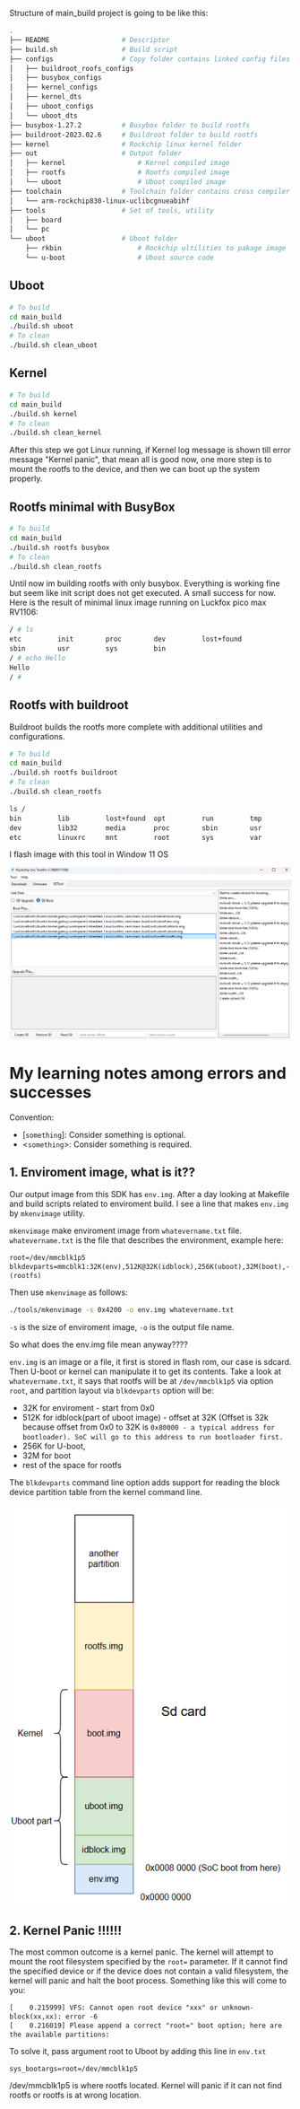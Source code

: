 Structure of main_build project is going to be like this:

```sh
.
├── README                  # Descriptor
├── build.sh                # Build script
├── configs                 # Copy folder contains linked config files
│   ├── buildroot_roofs_configs 
│   ├── busybox_configs 
│   ├── kernel_configs
│   ├── kernel_dts
│   ├── uboot_configs
│   └── uboot_dts       
├── busybox-1.27.2          # Busybox folder to build rootfs
├── buildroot-2023.02.6     # Buildroot folder to build rootfs
├── kernel                  # Rockchip linux kernel folder
├── out                     # Output folder
│   ├── kernel                  # Kernel compiled image
│   ├── rootfs                  # Rootfs compiled image
│   └── uboot                   # Uboot compiled image
├── toolchain               # Toolchain folder contains cross compiler
│   └── arm-rockchip830-linux-uclibcgnueabihf
├── tools                   # Set of tools, utility
│   ├── board
│   └── pc
└── uboot                   # Uboot folder
    ├── rkbin                   # Rockchip ultilities to pakage image
    └── u-boot                  # Uboot source code
```
## Uboot
```sh
# To build
cd main_build
./build.sh uboot
# To clean
./build.sh clean_uboot
```
## Kernel
```sh
# To build
cd main_build
./build.sh kernel
# To clean
./build.sh clean_kernel
```
After this step we got Linux running, if Kernel log message is shown till error message "Kernel panic", that mean all is good now, one more step is to mount the rootfs to the device, and then we can boot up the system properly.

## Rootfs minimal with BusyBox
```sh
# To build
cd main_build
./build.sh rootfs busybox
# To clean
./build.sh clean_rootfs
```
Until now im building rootfs with only busybox. Everything is working fine but seem like init script does not get executed. A small success for now. Here is the result of minimal linux image running on Luckfox pico max RV1106:
```sh
/ # ls
etc         init        proc        dev         lost+found
sbin        usr         sys         bin
/ # echo Hello
Hello
/ #
```

## Rootfs with buildroot
Buildroot builds the rootfs more complete with additional utilities and configurations.
```sh
# To build
cd main_build
./build.sh rootfs buildroot
# To clean
./build.sh clean_rootfs
```

```sh
ls /
bin         lib         lost+found  opt         run         tmp
dev         lib32       media       proc        sbin        usr
etc         linuxrc     mnt         root        sys         var
```




I flash image with this tool in Window 11 OS

![alt text](main_build/assets/Soc_tool.png)








# My learning notes among errors and successes
Convention:
+ [``something``]: Consider something is optional.
+ <``something``>: Consider something is required.

## 1. Enviroment image, what is it??
Our output image from this SDK has ``env.img``. After a day looking at Makefile and build scripts related to enviroment build. I see a line that makes ``env.img`` by ``mkenvimage`` utility.

``mkenvimage`` make enviroment image from ``whatevername.txt`` file. ``whatevername.txt`` is the file that describes the environment, example here:
```text
root=/dev/mmcblk1p5
blkdevparts=mmcblk1:32K(env),512K@32K(idblock),256K(uboot),32M(boot),-(rootfs)
```

Then use ``mkenvimage`` as follows:
```sh
./tools/mkenvimage -s 0x4200 -o env.img whatevername.txt
```
``-s`` is the size of enviroment image, ``-o`` is the output file name.

So what does the env.img file mean anyway????

``env.img`` is an image or a file, it first is stored in flash rom, our case is sdcard. Then U-boot or kernel can manipulate it to get its contents. Take a look at ``whatevername.txt``, it says that rootfs will be at ``/dev/mmcblk1p5`` via option ``root``, and partition layout via ``blkdevparts`` option will be:
+ 32K for enviroment - start from 0x0
+ 512K for idblock(part of uboot image) - offset at 32K (Offset is 32k because offset from 0x0 to 32K is ``0x80000 - a typical address for bootloader). SoC will go to this address to run bootloader first.``
+ 256K for U-boot, 
+ 32M for boot
+ rest of the space for rootfs

The ``blkdevparts`` command line option adds support for reading the
block device partition table from the kernel command line.

![alt text](main_build/assets/image.png)

## 2. Kernel Panic !!!!!!
The most common outcome is a kernel panic. The kernel will attempt to mount the root filesystem specified by the ``root=`` parameter. If it cannot find the specified device or if the device does not contain a valid filesystem, the kernel will panic and halt the boot process. Something like this will come to you:
```shell
[    0.215999] VFS: Cannot open root device "xxx" or unknown-block(xx,xx): error -6
[    0.216019] Please append a correct "root=" boot option; here are the available partitions:
```
To solve it, pass argument root to Uboot by adding this line in ``env.txt``
```
sys_bootargs=root=/dev/mmcblk1p5
```
/dev/mmcblk1p5 is where rootfs located. Kernel will panic if it can not find rootfs or rootfs is at wrong location.
